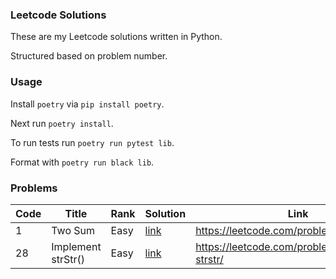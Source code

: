 ### Leetcode Solutions

These are my Leetcode solutions written in Python.

Structured based on problem number.

### Usage

Install `poetry` via `pip install poetry`.

Next run `poetry install`.

To run tests run `poetry run pytest lib`.

Format with `poetry run black lib`.

### Problems

| Code | Title              | Rank | Solution                      | Link                                            |
| ---- | ------------------ | ---- | ----------------------------- | ----------------------------------------------- |
| 1    | Two Sum            | Easy | [link](/lib/two_sum)          | https://leetcode.com/problems/two-sum/          |
| 28   | Implement strStr() | Easy | [link](/lib/implement_strstr) | https://leetcode.com/problems/implement-strstr/ |
